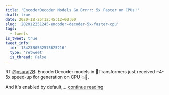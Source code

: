 ```yaml
---
title: 'EncoderDecoder Models Go Brrrr: 5x Faster on CPUs!'
draft: true
date: 2020-12-25T12:45:12+00:00
slug: '202012251245-encoder-decoder-5x-faster-cpu'
tags:
  - tweets
is_tweet: true
tweet_info:
  id: '1342330532575625216'
  type: 'retweet'
  is_thread: False
---
```




RT [@psuraj28](https://x.com/psuraj28): EncoderDecoder models in  🤗Transformers just received ~4-5x speed-up for generation on CPU 💥🚀. 

And it's enabled by default,… [continue reading](https://x.com/sytelus/status/1342330532575625216)
